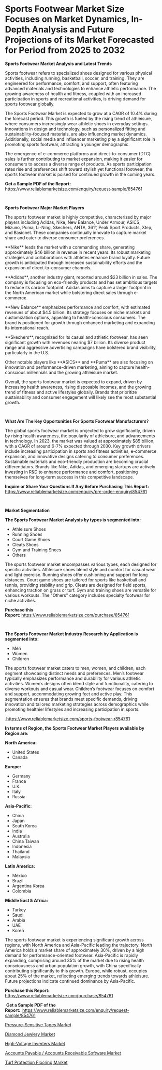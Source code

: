 <p><h1>Sports Footwear Market Size Focuses on Market Dynamics, In-Depth Analysis and Future Projections of its Market Forecasted for Period from 2025 to 2032</h1></p><p><strong>Sports Footwear Market Analysis and Latest Trends</strong></p>
<p><p>Sports footwear refers to specialized shoes designed for various physical activities, including running, basketball, soccer, and training. They are engineered for performance, comfort, and support, often featuring advanced materials and technologies to enhance athletic performance. The growing awareness of health and fitness, coupled with an increased participation in sports and recreational activities, is driving demand for sports footwear globally.</p><p>The Sports Footwear Market is expected to grow at a CAGR of 10.4% during the forecast period. This growth is fueled by the rising trend of athleisure, where consumers increasingly wear athletic shoes in everyday settings. Innovations in design and technology, such as personalized fitting and sustainability-focused materials, are also influencing market dynamics. Additionally, social media and influencer marketing play a significant role in promoting sports footwear, attracting a younger demographic.</p><p>The emergence of e-commerce platforms and direct-to-consumer (DTC) sales is further contributing to market expansion, making it easier for consumers to access a diverse range of products. As sports participation rates rise and preferences shift toward stylish yet functional footwear, the sports footwear market is poised for continued growth in the coming years.</p></p>
<p><strong>Get a Sample PDF of the Report:&nbsp;</strong> <a href="https://www.reliablemarketsize.com/enquiry/request-sample/854761?utm_campaign=1991&utm_medium=2&utm_source=Github&utm_content=ia&utm_term=06022025&utm_id=sports-footwear">https://www.reliablemarketsize.com/enquiry/request-sample/854761</a></p>
<p>&nbsp;</p>
<p><strong>Sports Footwear Major Market Players</strong></p>
<p><p>The sports footwear market is highly competitive, characterized by major players including Adidas, Nike, New Balance, Under Armour, ASICS, Mizuno, Puma, Li-Ning, Skechers, ANTA, 361°, Peak Sport Products, Xtep, and Basicnet. These companies continually innovate to capture market share and cater to diverse consumer preferences.</p><p>**Nike** leads the market with a commanding share, generating approximately $46 billion in revenue in recent years. Its robust marketing strategies and collaborations with athletes enhance brand loyalty. Future growth is anticipated through increased sustainability efforts and the expansion of direct-to-consumer channels.</p><p>**Adidas**, another industry giant, reported around $23 billion in sales. The company is focusing on eco-friendly products and has set ambitious targets to reduce its carbon footprint. Adidas aims to capture a larger footprint in the North American market while bolstering direct sales through e-commerce.</p><p>**New Balance** emphasizes performance and comfort, with estimated revenues of about $4.5 billion. Its strategy focuses on niche markets and customization options, appealing to health-conscious consumers. The brand is positioned for growth through enhanced marketing and expanding its international reach.</p><p>**Skechers**, recognized for its casual and athletic footwear, has seen significant growth with revenues nearing $7 billion. Its diverse product range and aggressive advertising campaigns have bolstered brand visibility, particularly in the U.S.</p><p>Other notable players like **ASICS** and **Puma** are also focusing on innovation and performance-driven marketing, aiming to capture health-conscious millennials and the growing athleisure market.</p><p>Overall, the sports footwear market is expected to expand, driven by increasing health awareness, rising disposable incomes, and the growing trend of fitness and active lifestyles globally. Brands that prioritize sustainability and consumer engagement will likely see the most substantial growth.</p></p>
<p>&nbsp;</p>
<p><strong>What Are The Key Opportunities For Sports Footwear Manufacturers?</strong></p>
<p><p>The global sports footwear market is projected to grow significantly, driven by rising health awareness, the popularity of athleisure, and advancements in technology. In 2023, the market was valued at approximately $85 billion, with a CAGR of around 6-7% expected through 2030. Key growth drivers include increasing participation in sports and fitness activities, e-commerce expansion, and innovative designs catering to consumer preferences. Sustainable materials and eco-friendly production are becoming crucial differentiators. Brands like Nike, Adidas, and emerging startups are actively investing in R&D to enhance performance and comfort, positioning themselves for long-term success in this competitive landscape.</p></p>
<p><strong>Inquire or Share Your Questions If Any Before Purchasing This Report:</strong> <a href="https://www.reliablemarketsize.com/enquiry/pre-order-enquiry/854761?utm_campaign=1991&utm_medium=2&utm_source=Github&utm_content=ia&utm_term=06022025&utm_id=sports-footwear">https://www.reliablemarketsize.com/enquiry/pre-order-enquiry/854761</a></p>
<p>&nbsp;</p>
<p><strong>Market Segmentation</strong></p>
<p><strong>The Sports Footwear Market Analysis by types is segmented into:</strong></p>
<p><ul><li>Athleisure Shoes</li><li>Running Shoes</li><li>Court Game Shoes</li><li>Cleats Shoes</li><li>Gym and Training Shoes</li><li>Others</li></ul></p>
<p><p>The sports footwear market encompasses various types, each designed for specific activities. Athleisure shoes blend style and comfort for casual wear and light exercise. Running shoes offer cushioning and support for long distances. Court game shoes are tailored for sports like basketball and tennis, providing stability and grip. Cleats are designed for field sports, enhancing traction on grass or turf. Gym and training shoes are versatile for various workouts. The "Others" category includes specialty footwear for niche activities.</p></p>
<p><strong>Purchase this Report:&nbsp;</strong><a href="https://www.reliablemarketsize.com/purchase/854761?utm_campaign=1991&utm_medium=2&utm_source=Github&utm_content=ia&utm_term=06022025&utm_id=sports-footwear">https://www.reliablemarketsize.com/purchase/854761</a></p>
<p>&nbsp;</p>
<p><strong>The Sports Footwear Market Industry Research by Application is segmented into:</strong></p>
<p><ul><li>Men</li><li>Women</li><li>Children</li></ul></p>
<p><p>The sports footwear market caters to men, women, and children, each segment showcasing distinct needs and preferences. Men’s footwear typically emphasizes performance and durability for various athletic activities. Women’s designs often blend style and functionality, catering to diverse workouts and casual wear. Children’s footwear focuses on comfort and support, accommodating growing feet and active play. This segmentation ensures that brands meet specific demands, driving innovation and tailored marketing strategies across demographics while promoting healthier lifestyles and increasing participation in sports.</p></p>
<p><a href="https://www.reliablemarketsize.com/sports-footwear-r854761?utm_campaign=1991&utm_medium=2&utm_source=Github&utm_content=ia&utm_term=06022025&utm_id=sports-footwear">&nbsp;https://www.reliablemarketsize.com/sports-footwear-r854761</a></p>
<p><strong>In terms of Region, the Sports Footwear Market Players available by Region are:</strong></p>
<p>
    <p> <strong> North America: </strong>
        <ul>
            <li>United States</li>
            <li>Canada</li>
        </ul>
        </p> 
    <p> <strong> Europe: </strong>
        <ul>
            <li>Germany</li>
            <li>France</li>
            <li>U.K.</li>
            <li>Italy</li>
            <li>Russia</li>
        </ul>
        </p> 
    <p> <strong> Asia-Pacific: </strong>
        <ul>
            <li>China</li>
            <li>Japan</li>
            <li>South Korea</li>
            <li>India</li>
            <li>Australia</li>
            <li>China Taiwan</li>
            <li>Indonesia</li>
            <li>Thailand</li>
            <li>Malaysia</li>
        </ul>
        </p> 
    <p> <strong> Latin America: </strong>
        <ul>
            <li>Mexico</li>
            <li>Brazil</li>
            <li>Argentina Korea</li>
            <li>Colombia</li>
        </ul>
        </p> 
    <p> <strong> Middle East & Africa: </strong>
        <ul>
            <li>Turkey</li>
            <li>Saudi</li>
            <li>Arabia</li>
            <li>UAE</li>
            <li>Korea</li>
        </ul>
    </p>
    </p>
<p><p>The sports footwear market is experiencing significant growth across regions, with North America and Asia-Pacific leading the trajectory. North America holds a market share of approximately 30%, driven by a high demand for performance-oriented footwear. Asia-Pacific is rapidly expanding, comprising around 35% of the market due to rising health consciousness and urban population growth, with China specifically contributing significantly to this growth. Europe, while robust, occupies about 25% of the market, reflecting emerging trends towards athleisure. Future projections indicate continued dominance by Asia-Pacific.</p></p>
<p><strong>Purchase this Report: </strong><a href="https://www.reliablemarketsize.com/purchase/854761?utm_campaign=1991&utm_medium=2&utm_source=Github&utm_content=ia&utm_term=06022025&utm_id=sports-footwear">https://www.reliablemarketsize.com/purchase/854761</a></p>
<p>&nbsp;<strong>Get a Sample PDF of the Report:&nbsp;&nbsp;</strong><a href="https://www.reliablemarketsize.com/enquiry/request-sample/854761?utm_campaign=1991&utm_medium=2&utm_source=Github&utm_content=ia&utm_term=06022025&utm_id=sports-footwear">https://www.reliablemarketsize.com/enquiry/request-sample/854761</a></p>
<p><strong></strong></p>
<p><p><a href="https://www.linkedin.com/pulse/comprehensive-study-pressure-sensitive-tapes-market-share-2zk0f?utm_campaign=1991&utm_medium=2&utm_source=Github&utm_content=ia&utm_term=06022025&utm_id=sports-footwear">Pressure-Sensitive Tapes Market</a></p><p><a href="https://github.com/YashRP12/Market-Research-Report-List-7/blob/main/diamond-jewlery-market.md?utm_campaign=1991&utm_medium=2&utm_source=Github&utm_content=ia&utm_term=06022025&utm_id=sports-footwear">Diamond Jewlery Market</a></p><p><a href="https://www.linkedin.com/pulse/high-voltage-inverters-market-predictions-taking-consideration-zvbef?utm_campaign=1991&utm_medium=2&utm_source=Github&utm_content=ia&utm_term=06022025&utm_id=sports-footwear">High-Voltage Inverters Market</a></p><p><a href="https://www.linkedin.com/pulse/key-drivers-accounts-payable-receivable-software-markets-rr9ze?utm_campaign=1991&utm_medium=2&utm_source=Github&utm_content=ia&utm_term=06022025&utm_id=sports-footwear">Accounts Payable / Accounts Receivable Software Market</a></p><p><a href="https://github.com/hoevealiur4/Market-Research-Report-List-1/blob/main/turf-protection-flooring-market.md?utm_campaign=1991&utm_medium=2&utm_source=Github&utm_content=ia&utm_term=06022025&utm_id=sports-footwear">Turf Protection Flooring Market</a></p></p>